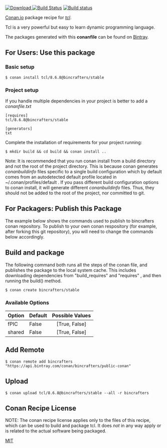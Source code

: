 [![Download](https://api.bintray.com/packages/bincrafters/public-conan/tcl%3Abincrafters/images/download.svg) ](https://bintray.com/bincrafters/public-conan/tcl%3Abincrafters/_latestVersion)
[![Build Status](https://travis-ci.org/bincrafters/conan-tcl.svg?branch=stable%2F8.6.8)](https://travis-ci.org/bincrafters/conan-tcl)
[![Build status](https://ci.appveyor.com/api/projects/status/github/bincrafters/conan-tcl?branch=stable%2F8.6.8&svg=true)](https://ci.appveyor.com/project/bincrafters/conan-tcl)

[Conan.io](https://conan.io) package recipe for [*tcl*](https://tcl.tk).

Tcl is a very powerful but easy to learn dynamic programming language.

The packages generated with this **conanfile** can be found on [Bintray](https://bintray.com/bincrafters/public-conan/tcl%3Abincrafters).

## For Users: Use this package

### Basic setup

    $ conan install tcl/8.6.8@bincrafters/stable

### Project setup

If you handle multiple dependencies in your project is better to add a *conanfile.txt*

    [requires]
    tcl/8.6.8@bincrafters/stable

    [generators]
    txt

Complete the installation of requirements for your project running:

    $ mkdir build && cd build && conan install ..

Note: It is recommended that you run conan install from a build directory and not the root of the project directory.  This is because conan generates *conanbuildinfo* files specific to a single build configuration which by default comes from an autodetected default profile located in ~/.conan/profiles/default .  If you pass different build configuration options to conan install, it will generate different *conanbuildinfo* files.  Thus, they should not be added to the root of the project, nor committed to git.

## For Packagers: Publish this Package

The example below shows the commands used to publish to bincrafters conan repository. To publish to your own conan respository (for example, after forking this git repository), you will need to change the commands below accordingly.

## Build and package

The following command both runs all the steps of the conan file, and publishes the package to the local system cache.  This includes downloading dependencies from "build_requires" and "requires" , and then running the build() method.

    $ conan create bincrafters/stable


### Available Options
| Option        | Default | Possible Values  |
| ------------- |:----------------- |:------------:|
| fPIC      | False |  [True, False] |
| shared      | False |  [True, False] |

## Add Remote

    $ conan remote add bincrafters "https://api.bintray.com/conan/bincrafters/public-conan"

## Upload

    $ conan upload tcl/8.6.8@bincrafters/stable --all -r bincrafters


## Conan Recipe License

NOTE: The conan recipe license applies only to the files of this recipe, which can be used to build and package tcl.
It does *not* in any way apply or is related to the actual software being packaged.

[MIT](git@github.com:bincrafters/conan-tcl.git/blob/8.6.8/stable/LICENSE)
